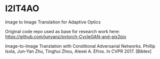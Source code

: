 # I2IT4AO
Image to Image Translation for Adaptive Optics




Original code repo used as base for research work here:
https://github.com/junyanz/pytorch-CycleGAN-and-pix2pix

Image-to-Image Translation with Conditional Adversarial Networks.
Phillip Isola, Jun-Yan Zhu, Tinghui Zhou, Alexei A. Efros. In CVPR 2017. [Bibtex]
